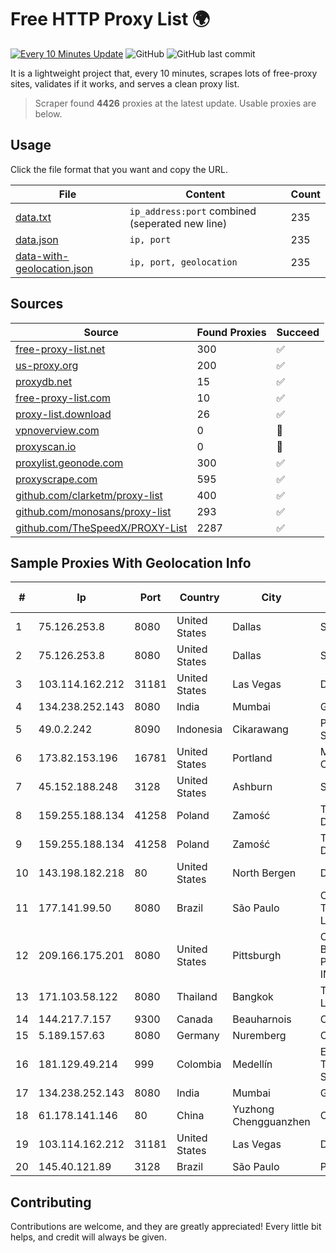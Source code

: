 
# Free HTTP Proxy List 🌍

[![Every 10 Minutes Update](https://github.com/mertguvencli/http-proxy-list/actions/workflows/main.yml/badge.svg?branch=main)](https://github.com/mertguvencli/http-proxy-list/actions/workflows/main.yml)
![GitHub](https://img.shields.io/github/license/mertguvencli/http-proxy-list)
![GitHub last commit](https://img.shields.io/github/last-commit/mertguvencli/http-proxy-list)

It is a lightweight project that, every 10 minutes, scrapes lots of free-proxy sites, validates if it works, and serves a clean proxy list.


> Scraper found **4426** proxies at the latest update. Usable proxies are below.

## Usage

Click the file format that you want and copy the URL.


|File|Content|Count|
|----|-------|-----|
|[data.txt](https://raw.githubusercontent.com/mertguvencli/http-proxy-list/main/proxy-list/data.txt)|`ip_address:port` combined (seperated new line)|235|
|[data.json](https://raw.githubusercontent.com/mertguvencli/http-proxy-list/main/proxy-list/data.json)|`ip, port`|235|
|[data-with-geolocation.json](https://raw.githubusercontent.com/mertguvencli/http-proxy-list/main/proxy-list/data-with-geolocation.json)|`ip, port, geolocation`|235|

## Sources

|Source|Found Proxies|Succeed|
|------|-------------|-------|
|[free-proxy-list.net](https://free-proxy-list.net)|300|✅|
|[us-proxy.org](https://www.us-proxy.org)|200|✅|
|[proxydb.net](http://proxydb.net)|15|✅|
|[free-proxy-list.com](https://free-proxy-list.com/?page=&port=&type%5B%5D=http&type%5B%5D=https&up_time=0&search=Search)|10|✅|
|[proxy-list.download](https://www.proxy-list.download/HTTP)|26|✅|
|[vpnoverview.com](https://vpnoverview.com/privacy/anonymous-browsing/free-proxy-servers)|0|🚫|
|[proxyscan.io](https://www.proxyscan.io)|0|🚫|
|[proxylist.geonode.com](https://proxylist.geonode.com/api/proxy-list?limit=300&page=1&sort_by=lastChecked&sort_type=desc&protocols=http,https)|300|✅|
|[proxyscrape.com](https://api.proxyscrape.com/v2/?request=displayproxies&protocol=http&timeout=10000&country=all&ssl=all&anonymity=all)|595|✅|
|[github.com/clarketm/proxy-list](https://raw.githubusercontent.com/clarketm/proxy-list/master/proxy-list-raw.txt)|400|✅|
|[github.com/monosans/proxy-list](https://raw.githubusercontent.com/monosans/proxy-list/main/proxies/http.txt)|293|✅|
|[github.com/TheSpeedX/PROXY-List](https://raw.githubusercontent.com/TheSpeedX/PROXY-List/master/http.txt)|2287|✅|


## Sample Proxies With Geolocation Info

|#|Ip|Port|Country|City|Internet Service Provider|
|-|--|----|-------|----|-------------------------|
|1|75.126.253.8|8080|United States|Dallas|SoftLayer|
|2|75.126.253.8|8080|United States|Dallas|SoftLayer|
|3|103.114.162.212|31181|United States|Las Vegas|DediPath|
|4|134.238.252.143|8080|India|Mumbai|Google LLC|
|5|49.0.2.242|8090|Indonesia|Cikarawang|PT Usaha Adi Sanggoro|
|6|173.82.153.196|16781|United States|Portland|Multacom Corporation|
|7|45.152.188.248|3128|United States|Ashburn|Sprint|
|8|159.255.188.134|41258|Poland|Zamość|TOM-NET s.c. Dariusz Koper|
|9|159.255.188.134|41258|Poland|Zamość|TOM-NET s.c. Dariusz Koper|
|10|143.198.182.218|80|United States|North Bergen|DigitalOcean, LLC|
|11|177.141.99.50|8080|Brazil|São Paulo|Claro NXT Telecomunicacoes Ltda|
|12|209.166.175.201|8080|United States|Pittsburgh|CONTINENTAL BROADBAND PENNSYLVANIA, INC.|
|13|171.103.58.122|8080|Thailand|Bangkok|True Internet Co., Ltd.|
|14|144.217.7.157|9300|Canada|Beauharnois|OVH SAS|
|15|5.189.157.63|8080|Germany|Nuremberg|Contabo GmbH|
|16|181.129.49.214|999|Colombia|Medellín|EPM Telecomunicaciones S.A. E.S.P.|
|17|134.238.252.143|8080|India|Mumbai|Google LLC|
|18|61.178.141.146|80|China|Yuzhong Chengguanzhen|Chinanet|
|19|103.114.162.212|31181|United States|Las Vegas|DediPath|
|20|145.40.121.89|3128|Brazil|São Paulo|Packet Host, Inc.|



## Contributing

Contributions are welcome, and they are greatly appreciated! Every
little bit helps, and credit will always be given.

